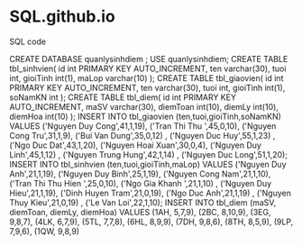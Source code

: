 # SQL.github.io
SQL code



CREATE DATABASE quanlysinhdiem ;
USE quanlysinhdiem;
CREATE TABLE tbl_sinhvien(
   id int PRIMARY KEY AUTO_INCREMENT,
   ten varchar(30),
   tuoi int,
   gioiTinh int(1),
   maLop varchar(10)
);
CREATE TABLE tbl_giaovien(
   id int PRIMARY KEY AUTO_INCREMENT,
   ten varchar(30),
   tuoi int,
   gioiTinh int(1),
   soNamKN int
);
CREATE TABLE tbl_diem(
   id int PRIMARY KEY AUTO_INCREMENT,
   maSV varchar(30),
   diemToan int(10),
   diemLy int(10),
   diemHoa int(10)
);
INSERT INTO tbl_giaovien (ten,tuoi,gioiTinh,soNamKN) VALUES
('Nguyen Duy Cong',41,1,19),
('Tran Thi Thu ',45,0,10),
('Nguyen Cong Tru',31,1,9),
('Bui Van Dung',35,0,12) ,
('Nguyen Duc Huy',55,1,23) ,
('Ngo Duc Dat',43,1,20),
('Nguyen Hoai Xuan',30,0,4),
('Nguyen Duy Linh',45,1,12) ,
('Nguyen Trung Hung',42,1,14) ,
('Nguyen Duc Long',51,1,20);
INSERT INTO tbl_sinhvien (ten,tuoi,gioiTinh,maLop) VALUES
('Nguyen Duy Anh',21,1,19),
('Nguyen Duy Binh',25,1,19),
('Nguyen Cong Nam',21,1,10),
('Tran Thi Thu Hien ',25,0,10),
('Ngo Gia Khanh ',21,1,10) ,
('Nguyen Duy Hieu',21,1,19),
('Dinh Huyen Tram',21,0,19),
('Ngo Duc Anh',21,1,19) ,
('Nguyen Thuy Kieu',21,0,19) ,
('Le Van Loi',22,1,10);
INSERT INTO tbl_diem (maSV, diemToan, diemLy, diemHoa) VALUES
(1AH, 5,7,9),
(2BC, 8,10,9),
(3EG, 9,8,7),
(4LK, 6,7,9),
(5TL, 7,7,8),
(6HL, 8,9,9),
(7DH, 9,8,6),
(8TH, 8,5,9),
(9LP, 7,9,6),
(1QW, 9,8,9)
